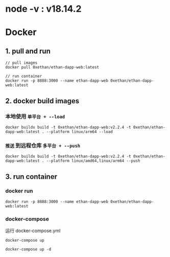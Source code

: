 # node -v : v18.14.2

# Docker

## 1. pull and run

```shell
// pull images
docker pull 0xethan/ethan-dapp-web:latest

// run container
docker run -p 8888:3000 --name ethan-dapp-web 0xethan/ethan-dapp-web:latest
```

## 2. docker build images

### 本地使用 `单平台 + --load`

`docker buildx build -t 0xethan/ethan-dapp-web:v2.2.4 -t 0xethan/ethan-dapp-web:latest . --platform linux/arm64 --load`

### `推送` 到远程仓库 `多平台 + --push`

`docker buildx build -t 0xethan/ethan-dapp-web:v2.2.4 -t 0xethan/ethan-dapp-web:latest . --platform linux/amd64,linux/arm64 --push`

## 3. run container

### docker run

`docker run -p 8888:3000 --name ethan-dapp-web 0xethan/ethan-dapp-web:latest`

### docker-compose

运行 docker-compose.yml

`docker-compose up`

`docker-compose up -d`
